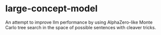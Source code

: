 # large-concept-model
An attempt to improve llm performance by using AlphaZero-like Monte Carlo tree search in the space of possible sentences with cleaver tricks.
